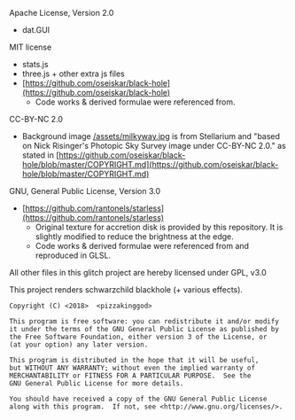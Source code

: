 Apache License, Version 2.0  
 - dat.GUI
     
MIT license
 - stats.js
 - three.js + other extra js files
 - [https://github.com/oseiskar/black-hole](https://github.com/oseiskar/black-hole)
   - Code works & derived formulae were referenced from.

CC-BY-NC 2.0  
 - Background image [/assets/milkyway.jpg](https://cdn.glitch.com/631097e7-5a58-45aa-a51f-cc6b44f8b30b%2Fmilkyway.jpg?1545745139132) is from Stellarium and "based on Nick Risinger's Photopic Sky Survey image under CC-BY-NC 2.0." as stated in [https://github.com/oseiskar/black-hole/blob/master/COPYRIGHT.md](https://github.com/oseiskar/black-hole/blob/master/COPYRIGHT.md)  
 
GNU, General Public License, Version 3.0
 - [https://github.com/rantonels/starless](https://github.com/rantonels/starless)
   - Original texture for accretion disk is provided by this repository. It is slightly modified to reduce the brightness at the edge. 
   - Code works & derived formulae were referenced from and reproduced in GLSL.


All other files in this glitch project are hereby licensed under GPL, v3.0  

This project renders schwarzchild blackhole (+ various effects). 

    Copyright (C) <2018>  <pizzakinggod>

    This program is free software: you can redistribute it and/or modify
    it under the terms of the GNU General Public License as published by
    the Free Software Foundation, either version 3 of the License, or
    (at your option) any later version.

    This program is distributed in the hope that it will be useful,
    but WITHOUT ANY WARRANTY; without even the implied warranty of
    MERCHANTABILITY or FITNESS FOR A PARTICULAR PURPOSE.  See the
    GNU General Public License for more details.

    You should have received a copy of the GNU General Public License
    along with this program.  If not, see <http://www.gnu.org/licenses/>.